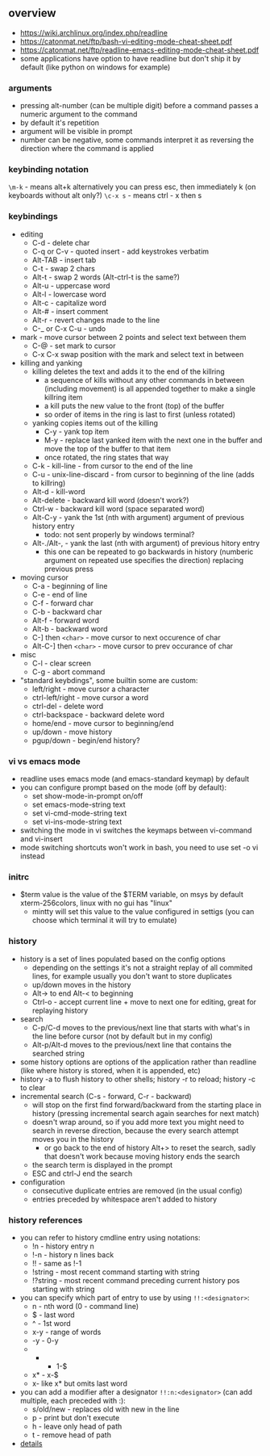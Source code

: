 ## overview

- <https://wiki.archlinux.org/index.php/readline>
- <https://catonmat.net/ftp/bash-vi-editing-mode-cheat-sheet.pdf>
- <https://catonmat.net/ftp/readline-emacs-editing-mode-cheat-sheet.pdf>
- some applications have option to have readline but don't ship it by default (like python on windows for example)


### arguments

- pressing alt-number (can be multiple digit) before a command passes a numeric argument to the command
- by default it's repetition
- argument will be visible in prompt
- number can be negative, some commands interpret it as reversing the direction where the command is applied

### keybinding notation

`\m-k` - means alt+k
alternatively you can press esc, then immediately k (on keyboards without alt only?)
`\c-x s` - means ctrl - x then s

### keybindings

* editing
    * C-d - delete char
    * C-q or C-v - quoted insert - add keystrokes verbatim
    * Alt-TAB - insert tab
    * C-t - swap 2 chars
    * Alt-t - swap 2 words (Alt-ctrl-t is the same?)
    * Alt-u - uppercase word
    * Alt-l - lowercase word
    * Alt-c - capitalize word
    * Alt-# - insert comment
    * Alt-r - revert changes made to the line
    * C-_ or C-x C-u - undo
* mark - move cursor between 2 points and select text between them
    * C-@ - set mark to cursor
    * C-x C-x swap position with the mark and select text in between
* killing and yanking
    * killing deletes the text and adds it to the end of the killring
        * a sequence of kills without any other commands in between (including movement) is all appended together to make a single killring item
        * a kill puts the new value to the front (top) of the buffer
        * so order of items in the ring is last to first (unless rotated)
    * yanking copies items out of the killing
        * C-y - yank top item
        * M-y - replace last yanked item with the next one in the buffer and move the top of the buffer to that item
        * once rotated, the ring states that way
    * C-k - kill-line - from cursor to the end of the line
    * C-u - unix-line-discard - from cursor to beginning of the line (adds to killring)
    * Alt-d - kill-word
    * Alt-delete - backward kill word (doesn't work?)
    * Ctrl-w - backward kill word (space separated word)
    * Alt-C-y - yank the 1st (nth with argument) argument of previous history entry
        * todo: not sent properly by windows terminal?
    * Alt-./Alt-, - yank the last (nth with argument) of previous hitory entry
        * this one can be repeated to go backwards in history (numberic argument on repeated use specifies the direction) replacing previous press
* moving cursor
    * C-a - beginning of line
    * C-e - end of line
    * C-f - forward char
    * C-b - backward char
    * Alt-f - forward word
    * Alt-b - backward word
    * C-] then `<char>` - move cursor to next occurence of char
    * Alt-C-] then `<char>` - move cursor to prev occurance of char
* misc
    * C-l - clear screen
    * C-g - abort command
* "standard keybdings", some builtin some are custom:
    * left/right - move cursor a character
    * ctrl-left/right - move cursor a word
    * ctrl-del - delete word
    * ctrl-backspace - backward delete word
    * home/end - move cursor to beginning/end
    * up/down - move history
    * pgup/down - begin/end history?

### vi vs emacs mode

- readline uses emacs mode (and emacs-standard keymap) by default
- you can configure prompt based on the mode (off by default):
    - set show-mode-in-prompt on/off
    - set emacs-mode-string text
    - set vi-cmd-mode-string text
    - set vi-ins-mode-string text
- switching the mode in vi switches the keymaps between vi-command and vi-insert
- mode switching shortcuts won't work in bash, you need to use set -o vi instead

### initrc

- $term value is the value of the $TERM variable, on msys by default xterm-256colors, linux with no gui has "linux"
    - mintty will set this value to the value configured in settigs (you can choose which terminal it will try to emulate)

### history

- history is a set of lines populated based on the config options
    - depending on the settings it's not a straight replay of all commited lines, for example usually you don't want to store duplicates
    - up/down moves in the history
    - Alt-> to end Alt-< to beginning
    - Ctrl-o - accept current line + move to next one for editing, great for replaying history
- search
    - C-p/C-d moves to the previous/next line that starts with what's in the line before cursor (not by default but in my config)
    - Alt-p/Alt-d moves to the previous/next line that contains the searched string
- some history options are options of the application rather than readline (like where history is stored, when it is appended, etc)
- history -a to flush history to other shells; history -r to reload; history -c to clear
- incremental search (C-s - forward, C-r - backward)
    - will stop on the first find forward/backward from the starting place in history (pressing incremental search again searches for next match)
    - doesn't wrap around, so if you add more text you might need to search in reverse direction, because the every search attempt moves you in the history
        - or go back to the end of history Alt+> to reset the search, sadly that doesn't work because moving history ends the search
    - the search term is displayed in the prompt
    - ESC and ctrl-J end the search
- configuration
    - consecutive duplicate entries are removed (in the usual config)
    - entries preceded by whitespace aren't added to history

### history references

- you can refer to history cmdline entry using notations:
    - !n - history entry n
    - !-n - history n lines back
    - !! - same as !-1
    - !string - most recent command starting with string
    - !?string - most recent command preceding current history pos starting with string
- you can specify which part of entry to use by using `!!:<designator>`:
    - n - nth word (0 - command line)
    - $ - last word
    - ^ - 1st word
    - x-y - range of words
    - -y - 0-y
    - * - 1-$
    - x* - x-$
    - x- like x* but omits last word
- you can add a modifier after a designator `!!:n:<designator>` (can add multiple, each preceded with :):
    - s/old/new - replaces old with new in the line
    - p - print but don't execute
    - h - leave only head of path
    - t - remove head of path
- [details](https://tiswww.case.edu/php/chet/readline/history.html) 
    

